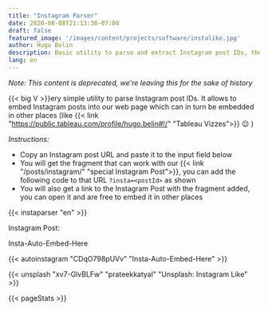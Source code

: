 ```yaml
---
title: "Instagram Parser"
date: 2020-08-08T21:13:38-07:00
draft: false
featured_image: '/images/content/projects/software/instalike.jpg'
author: Hugo Belin
description: Basic utility to parse and extract Instagram post IDs, these IDs are coming from the post URL and the purpose is to be able to embed such posts
lang: en
---
```


_Note: This content is deprecated, we're leaving this for the sake of history_

{{< big V >}}ery simple utility to parse Instagram post IDs. It allows to embed Instagram posts into our web page which can in turn be embedded in other places (like 
{{< link "https://public.tableau.com/profile/hugo.belin#!/" "Tableau Vizzes">}} :wink: )

_Instructions:_
- Copy an Instagram post URL and paste it to the input field below
- You will get the fragment that can work with our {{< link "/posts/instagram/" "special Instagram Post">}}, you can add the following code to that URL `?insta=<postId>` as shown
- You will also get a link to the Instagram Post with the fragment added, you can open it and are free to embed it in other places

{{< instaparser "en" >}}

Instagram Post:

Insta-Auto-Embed-Here

{{< autoinstagram "CDqO798pUVv" "Insta-Auto-Embed-Here" >}}

{{< unsplash "xv7-GlvBLFw" "prateekkatyal" "Unsplash: Instagram Like" >}}

{{< pageStats >}}